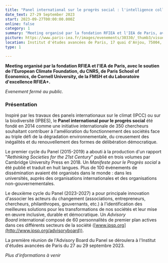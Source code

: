 ```yaml
---
title: "Panel international sur le progrès social : l'intelligence collective en action " 
date_text: 27-29 September 2023
start: 2023-09-27T00:00:00.000Z
online: false
category: 1
summary: "Meeting organisé par la fondation RFIEA et l'IEA de Paris, avec le soutien de l'European Climate Foundation, du CNRS, de Paris School of Economics, de Cornell University, de la FMSH et du Laboratoire d'excellence RFIEA+"
picture: https://www.paris-iea.fr/images/evenements/30330/_thumb3/visuel-ipsp-rfiea.jpg
location: Institut d'études avancées de Paris, 17 quai d'Anjou, 75004, Paris
type: 1

---
```

**Meeting organisé par la fondation RFIEA et l'IEA de Paris, avec le soutien de l'European Climate Foundation, du CNRS, de Paris School of Economics, de Cornell University, de la FMSH et du Laboratoire d'excellence RFIEA+.**

*Evenement fermé au public.*

### Présentation

Inspiré par les travaux des panels internationaux sur le climat (IPCC) ou sur la biodiversité (IPBES), le **Panel international pour le progrès social** été fondé en 2014 comme une initiative internationale de 350 chercheurs souhaitant contribuer à l'amélioration du fonctionnement des sociétés face au triple défi de la dégradation environnementale, du creusement des inégalités et du renouvellement des formes de délibération démocratique.  

Le premier cycle du Panel (2015-2019) a abouti à la production d'un rapport "*Rethinking Societies for the 21st Century*" publié en trois volumes par Cambridge University Press en 2018. Un *Manifeste pour le Progrès social* a été publié et traduit en huit langues. Plus de 100 événements de dissémination avaient été organisés dans le monde : dans les universités, auprès des organisations internationales et des organisations non-gouvernementales. 

Le deuxième cycle du Panel (2023-2027) a pour principale innovation d'associer les acteurs du changement (associations, entrepreneurs, chercheurs, philanthropes, gouvernants, etc.) à l'identification des meilleures solutions pour les transformations de nos sociétés et leur mise en œuvre inclusive, durable et démocratique. Un *Advisory Board* international composé de 60 personnalités de premier plan actives dans ces différents secteurs de la société ([www.ipsp.org](http://www.ipsp.org/advisoryboard)).

La première réunion de l'Advisory Board du Panel se déroulera à l'Institut d'études avancées de Paris du 27 au 29 septembre 2023.

*Plus d'informations à venir*